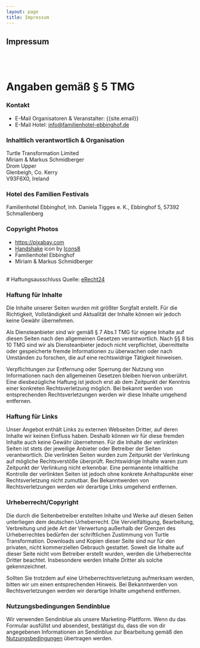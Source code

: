 ```yaml
---
layout: page
title: Impressum
---
```

<div class="col-lg-12 text-center">
	<h2 class="section-heading text-uppercase">Impressum</h2>
</div>
<br><br>

# Angaben gem&auml;&szlig; &sect; 5 TMG



### Kontakt
* E-Mail Organisatoren & Veranstalter: {{site.email}}
* E-Mail Hotel: info@familienhotel-ebbinghof.de

### Inhaltlich verantwortlich & Organisation
Turtle Transformation Limited<br>
Miriam &amp; Markus Schmidberger<br>
Drom Upper<br>
Glenbeigh, Co. Kerry<br>
V93F6X0, Ireland

### Hotel des Familien Festivals
Familienhotel Ebbinghof, Inh. Daniela Tigges e. K., Ebbinghof 5, 57392 Schmallenberg

### Copyright Photos
* https://pixabay.com
* <a target="_blank" href="https://icons8.com/icon/12208/handshake">Handshake</a> icon by <a target="_blank" href="https://icons8.com">Icons8</a>
* Familienhotel Ebbinghof
* Miriam & Markus Schmidberger


<br>
# Haftungs­ausschluss
Quelle: <a href="https://www.e-recht24.de">eRecht24</a>

### Haftung für Inhalte
Die Inhalte unserer Seiten wurden mit größter Sorgfalt erstellt. Für die Richtigkeit, Vollständigkeit und Aktualität der Inhalte können wir jedoch keine Gewähr übernehmen.

Als Diensteanbieter sind wir gemäß § 7 Abs.1 TMG für eigene Inhalte auf diesen Seiten nach den allgemeinen Gesetzen verantwortlich.
Nach §§ 8 bis 10 TMG sind wir als Diensteanbieter jedoch nicht verpflichtet, übermittelte oder gespeicherte fremde Informationen zu überwachen oder nach Umständen zu forschen, die auf eine rechtswidrige Tätigkeit hinweisen.

Verpflichtungen zur Entfernung oder Sperrung der Nutzung von Informationen nach den allgemeinen Gesetzen bleiben hiervon unberührt. Eine diesbezügliche Haftung ist jedoch erst ab dem Zeitpunkt der Kenntnis einer konkreten Rechtsverletzung möglich. Bei bekannt werden von entsprechenden Rechtsverletzungen werden wir diese Inhalte umgehend entfernen.

### Haftung für Links
Unser Angebot enthält Links zu externen Webseiten Dritter, auf deren Inhalte wir keinen Einfluss haben. Deshalb können wir für diese fremden Inhalte auch keine Gewähr übernehmen. Für die Inhalte der verlinkten Seiten ist stets der jeweilige Anbieter oder Betreiber der Seiten verantwortlich. Die verlinkten Seiten wurden zum Zeitpunkt der Verlinkung auf mögliche Rechtsverstöße überprüft. Rechtswidrige Inhalte waren zum Zeitpunkt der Verlinkung nicht erkennbar. Eine permanente inhaltliche Kontrolle der verlinkten Seiten ist jedoch ohne konkrete Anhaltspunkte einer Rechtsverletzung nicht zumutbar. Bei Bekanntwerden von Rechtsverletzungen werden wir derartige Links umgehend entfernen.

### Urheberrecht/Copyright
Die durch die Seitenbetreiber erstellten Inhalte und Werke auf diesen Seiten unterliegen dem deutschen Urheberrecht. Die Vervielfältigung, Bearbeitung, Verbreitung und jede Art der Verwertung außerhalb der Grenzen des Urheberrechtes bedürfen der schriftlichen Zustimmung von Turtle Transformation.
Downloads und Kopien dieser Seite sind nur für den privaten, nicht kommerziellen Gebrauch gestattet. Soweit die Inhalte auf dieser Seite nicht vom Betreiber erstellt wurden, werden die Urheberrechte Dritter beachtet. Insbesondere werden Inhalte Dritter als solche gekennzeichnet.

Sollten Sie trotzdem auf eine Urheberrechtsverletzung aufmerksam werden, bitten wir um einen entsprechenden Hinweis. Bei Bekanntwerden von Rechtsverletzungen werden wir derartige Inhalte umgehend entfernen.

### Nutzungsbedingungen Sendinblue
Wir verwenden Sendinblue als unsere Marketing-Plattform. Wenn du das Formular ausfüllst und absendest, bestätigst du, dass die von dir angegebenen Informationen an Sendinblue zur Bearbeitung gemäß den [Nutzungsbedingungen](https://de.sendinblue.com/legal/termsofuse/) übertragen werden.

<br>
